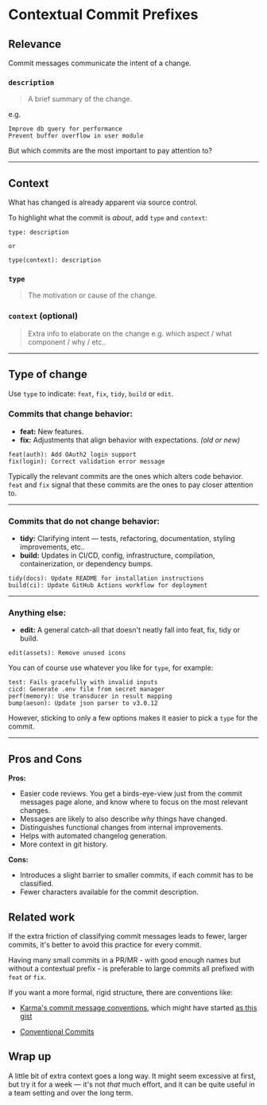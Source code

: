 <!-- md.1
published @2025-03-03
updated @2025-08-02
changelog
naming
git
—-->

# Contextual Commit Prefixes

## Relevance

Commit messages communicate the intent of a change.

### `description`
> A brief summary of the change.

e.g.
```
Improve db query for performance
Prevent buffer overflow in user module
```

But which commits are the most important to pay attention to?

---

## Context

What has changed is already apparent via source control.

To highlight what the commit is _about_, add `type` and `context`:
```
type: description

or

type(context): description
```

### `type`
> The motivation or cause of the change.
### `context` (optional)
> Extra info to elaborate on the change
> e.g. which aspect / what component / why / etc..

---

## Type of change

Use `type` to indicate: `feat`, `fix`, `tidy`, `build` or `edit`. 

### Commits that change behavior:
- **feat:** New features.
- **fix:** Adjustments that align behavior with expectations. _(old or new)_
```
feat(auth): Add OAuth2 login support
fix(login): Correct validation error message
```

Typically the relevant commits are the ones which alters code behavior.
`feat` and `fix` signal that these commits are the ones to pay closer attention to.

---

### Commits that do not change behavior:
- **tidy:** Clarifying intent — tests, refactoring, documentation, styling improvements, etc..
- **build:** Updates in CI/CD, config, infrastructure, compilation, containerization, or dependency bumps.
```
tidy(docs): Update README for installation instructions
build(ci): Update GitHub Actions workflow for deployment
```

---

### Anything else:
- **edit:** A general catch-all that doesn't neatly fall into feat, fix, tidy or build.
```
edit(assets): Remove unused icons
```

You can of course use whatever you like for `type`, for example:

```
test: Fails gracefully with invalid inputs
cicd: Generate .env file from secret manager
perf(memory): Use transducer in result mapping
bump(aeson): Update json parser to v3.0.12
```

However, sticking to only a few options makes it easier to pick a `type` for the commit.

---

## Pros and Cons

**Pros:**

- Easier code reviews. You get a birds-eye-view just from the commit messages page alone, and know where to focus on the most relevant changes.
- Messages are likely to also describe _why_ things have changed.
- Distinguishes functional changes from internal improvements.
- Helps with automated changelog generation.
- More context in git history.

**Cons:**
- Introduces a slight barrier to smaller commits, if each commit has to be classified.  
- Fewer characters available for the commit description.


## Related work

If the extra friction of classifying commit messages leads to fewer, larger commits, it's better to avoid this practice for every commit.

Having many small commits in a PR/MR - with good enough names but without a contextual prefix - is preferable to large commits all prefixed with `feat` or `fix`.

If you want a more formal, rigid structure, there are conventions like:

* [Karma's commit message conventions](https://karma-runner.github.io/6.4/dev/git-commit-msg.html), which might have started [as this gist](https://gist.github.com/fil-lewis-barclay/746e7563808d38400b89)

* [Conventional Commits](https://www.conventionalcommits.org/)


## Wrap up

A little bit of extra context goes a long way. It might seem excessive at first, but try it for a week — it's not _that_ much effort, and it can be quite useful in a team setting and over the long term.
